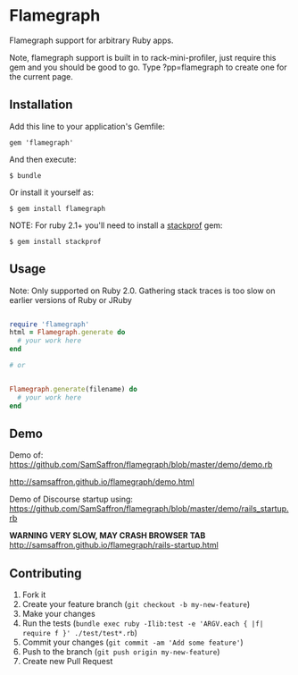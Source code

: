 # Flamegraph

Flamegraph support for arbitrary Ruby apps.

Note, flamegraph support is built in to rack-mini-profiler, just require this gem and you should be good to go. 
Type ?pp=flamegraph to create one for the current page.

## Installation

Add this line to your application's Gemfile:

    gem 'flamegraph'

And then execute:

    $ bundle

Or install it yourself as:

    $ gem install flamegraph

NOTE: For ruby 2.1+ you'll need to install a [stackprof](https://github.com/tmm1/stackprof) gem:

    $ gem install stackprof
    
## Usage

Note: Only supported on Ruby 2.0. Gathering stack traces is too slow on earlier versions of Ruby or JRuby

```ruby

require 'flamegraph'
html = Flamegraph.generate do
  # your work here
end

# or


Flamegraph.generate(filename) do
  # your work here
end

```

## Demo

Demo of: https://github.com/SamSaffron/flamegraph/blob/master/demo/demo.rb

http://samsaffron.github.io/flamegraph/demo.html

Demo of Discourse startup using: https://github.com/SamSaffron/flamegraph/blob/master/demo/rails_startup.rb

**WARNING VERY SLOW, MAY CRASH BROWSER TAB**
http://samsaffron.github.io/flamegraph/rails-startup.html

## Contributing

1. Fork it
2. Create your feature branch (`git checkout -b my-new-feature`)
3. Make your changes
4. Run the tests (`bundle exec ruby -Ilib:test -e 'ARGV.each { |f| require f }' ./test/test*.rb`)
5. Commit your changes (`git commit -am 'Add some feature'`)
6. Push to the branch (`git push origin my-new-feature`)
7. Create new Pull Request

